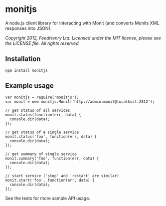 # monitjs

A node.js client library for interacting with Monit (and converts Monits XML responses into JSON).

_Copyright 2012, FeedHenry Ltd. Licensed under the
MIT license, please see the LICENSE file.  All rights reserved._

## Installation
    npm install monitjs

## Example usage

    var monitjs = require('monitjs');
    var monit = new monitjs.Monit('http://admin:monit@localhost:2812');
    
    // get status of all services
    monit.status(function(err, data) {
      console.dir(data);
    });

    // get status of a single service
    monit.status('foo', function(err, data) {
      console.dir(data);
    });

    // get summary of single service
    monit.summary('foo', function(err, data) {
      console.dir(data);
    });

    // start service ('stop' and 'restart' are similar)
    monit.start('foo', function(err, data) {
      console.dir(data);
    });


See the tests for more sample API usage.

